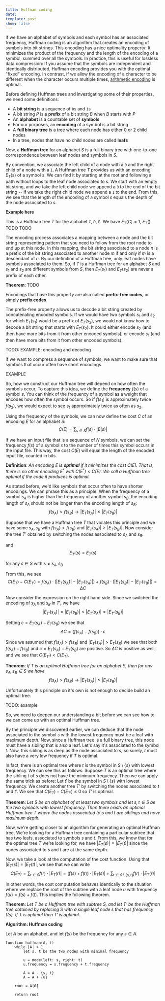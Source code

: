 ```yaml
---
title: Huffman coding
date: 
template: post
show: false
---
```


If we have an alphabet of symbols and each symbol has an associated frequency, Huffman coding is an algorithm that creates an encoding of symbols into bit strings. This encoding has a nice optimality property: It minimizes the product of the frequency and the length of the encoding of a symbol, summed over all the symbols. In practice, this is useful for lossless data compression: If you assume that the symbols are independent and identically distributed, Huffman encoding provides you with the optimal "fixed" encoding. In contrast, if we allow the encoding of a character to be different when the character occurs multiple times, [arithmetic encoding](https://en.wikipedia.org/wiki/Arithmetic_coding) is optimal.

Before defining Huffman trees and investigating some of their properties, we need some definitions:
  - A **bit string** is a sequence of `0`s and `1`s
  - A bit string $P$ is a **prefix** of a bit string $B$ when $B$ starts with $P$
  - An **alphabet** is a countable set of **symbols**
  - For our purposes, an **encoding** of a symbol is a bit string
  - A **full binary tree** is a tree where each node has either 0 or 2 child nodes
  - In a tree, nodes that have no child nodes are called **leafs**

Now, a **Huffman tree** for an alphabet $S$ is a full binary tree with one-to-one correspondence between leaf nodes and symbols in $S$.

By convention, we associate the left child of a node with a `0` and the right child of a node with a `1`. A Huffman tree $T$ provides us with an encoding $E_T(s)$ of a symbol $s$. We can find it by starting at the root and following a path without loops to the leaf node associated to $s$. We start with an empty bit string, and we take the left child node we append a `0` to the end of the bit string -- if we take the right child node we append a `1` to the end. From this, we see that the length of the encoding of a symbol $s$ equals the depth of the node associated to $s$.

**Example here**

This is a Huffman tree $T$ for the alphabet `C`, `D`, `E`. We have $E_T(C) = 1$, $E_T()$ TODO TODO

The encoding process associates a mapping between a node and the bit string representing pattern that you need to follow from the root node to end up at this node. In this mapping, the bit string associated to a node $n$ is a prefix of the bit string associated to another node $m$ if and only if $m$ is a descendant of $n$. By our definition of a Huffman tree, only leaf nodes have symbols associated to them. So, if $T$ is a Huffman tree for an alphabet $S$ and $s_1$ and $s_2$ are different symbols from $S$, then $E_T(s_1)$ and $E_T(s_2)$ are never a prefix of each other.

**Theorem**: TODO

Encodings that have this property are also called **prefix-free codes**, or simply **prefix codes**.

The prefix-free property allows us to decode a bit string created by concatenating encoded symbols. If we would have two symbols $s_1$ and $s_2$ for which $E_T(s_1)$ would be a prefix of $E_T(s_2)$, we would not know how to decode a bit string that starts with $E_T(s_2)$. It could either encode $s_2$ (and then have more bits from it from other encoded symbols), or encode $s_1$ (and then have more bits from it from other encoded symbols).

TODO: EXAMPLE: encoding and decoding

If we want to compress a sequence of symbols, we want to make sure that symbols that occur often have short encodings.

EXAMPLE

So, how we construct our Huffman tree will depend on how often the symbols occur. To capture this idea, we define the **frequency** $f(s)$ of a symbol $s$. You can think of the frequency of a symbol as a weight that encodes how often the symbol occurs. So if $f(s_1)$ is approximately twice $f(s_2)$, we would expect to see $s_1$ approximately twice as often as $s_2$.

Using the frequency of the symbols, we can now define the cost $C$ of an encoding $E$ for an alphabet $S$:
$$ C(E) = \sum_{s \in S} f(s) \cdot |E(s)| $$

If we have an input file that is a sequence of $N$ symbols, we can set the frequency $f(s)$ of a symbol $s$ to the number of times this symbol occurs in the input file. This way, the cost $C(E)$ will equal the length of the encoded input file, counted in bits.

**Definition**: *An encoding $E$ is **optimal** if it minimizes the cost $C(E)$. That is, there is no other encoding $E^*$ with $C(E^*) < C(E)$. We call a Huffman tree optimal if the code it produces is optimal.*

As stated before, we'd like symbols that occur often to have shorter encodings. We can phrase this as a principle: When the frequency of a symbol $s_A$ is higher than the frequency of another symbol $s_B$, the encoding length of $s_A$ should not be longer than the encoding length of $s_B$:
$$ f(s_A) > f(s_B) \rightarrow |E_T(s_A)| \leq |E_T(s_B)| $$

Suppose that we have a Huffman tree $T$ that violates this principle and we have some $s_A, s_B$ with $f(s_A) > f(s_B)$ and $|E_T(s_A)| > |E_T(s_B)|$. Now consider the tree $T'$ obtained by switching the nodes associated to $s_A$ and $s_B$.

and
$$ E_{T'}(s) = E_T(s) $$

for any $s \in S$ with $s \neq s_A, s_B$

From this, we see
$$ C(E_T) - C(E_{T'}) = f(s_A) \cdot (|E_T(s_A)| - |E_{T'}(s_A)|) + f(s_B) \cdot (|E_T(s_B)| - |E_{T'}(s_B)|) = \Delta C $$

Now consider the expression on the right hand side. Since we switched the encoding of $s_A$ and $s_B$ in $T'$, we have
$$|E_{T'}(s_A)| = |E_{T}(s_B)| < |E_{T}(s_A)| = |E_{T'}(s_B)| $$

Setting $c = E_T(s_A) - E_T(s_B)$ we see that
$$ \Delta C = (f(s_A) - f(s_B)) \cdot c $$

Since we assumed that $f(s_A) > f(s_B)$ and $|E_T(s_A)| > E_T(s_B)$ we see that both $f(s_A) - f(s_B)$ and $c = E_T(s_A) - E_T(s_B)$ are positive. So $\Delta C$ is positive as well, and we see that $C(E_{T'}) < C(E_T)$.

**Theorem**: *If $T$ is an optimal Huffman tree for an alphabet $S$, then for any $s_A, s_B \in S$ we have*
$$ f(s_A) > f(s_B) \rightarrow |E_T(s_A)| \leq |E_T(s_B)| $$


Unfortunately this principle on it's own is not enough to decide build an optimal tree.

TODO: example

So, we need to deepen our understanding a bit before we can see how to we can come up with an optimal Huffman tree.

By the principle we discovered earlier, we can deduce that the node associated to the symbol $s$ with the lowest frequency must be a leaf with maximum depth. Now, since a Huffman tree is a full binary tree, this node must have a sibling that is also a leaf. Let's say it's associated to the symbol $t$. Now, this sibling is as deep as the node associated to $s$, so surely, $t$ must also have a very low frequency if $T$ is optimal.

In fact, there is an optimal tree where $t$ is the symbol in $S \setminus \{ s \}$ with lowest frequency. We can see this as follows: Suppose $T$ is an optimal tree where the sibling $t$ of $s$ does not have the minimum frequency. Then we can apply the same trick as before: Let $t'$ be the symbol in $S \setminus \{ s \}$ with lowest frequency. We create another tree $T'$ by switching the nodes associated to $t$ and $t'$. We see that $C(E_T) - C(E_{T'}) \leq 0$ so $T'$ is optimal.

**Theorem**: *Let $S$ be an alphabet of at least two symbols and let $s, t \in S$ be the two symbols with lowest frequency. Then there exists an optimal Huffman tree $T$ where the nodes associated to $s$ and $t$ are siblings and have maximum depth.*

Now, we're getting closer to an algorithm for generating an optimal Huffman tree. We're looking for a Huffman tree containing a particular subtree that has two leafs, associated to symbols $s$ and $t$. From this, we know that for the optimal tree $T$ we're looking for, we have $|E_T(s)| = |E_T(t)|$ since the nodes associated to $s$ and $t$ are at the same depth.

Now, we take a look at the computation of the cost function. Using that $|E_T(s)| = |E_T(t)|$, we see that we can write
$$ C(E_T) = \sum_{r \in S} f(r) \cdot |E_T(r)| = (f(s) + f(t)) \cdot |E_T(s)| + \sum_{r \in S \setminus \{ s, t \} } f(r) \cdot |E_T(r)| $$

In other words, the cost computation behaves identically to the situation where we replace the root of the subtree with a leaf node $u$ with frequency $f(u) = f(s) + f(t)$. This implies the following theorem.

**Theorem**: *Let $T$ be a Huffman tree with subtree $S$, and let $T'$ be the Huffman tree obtained by replacing $S$ with a single leaf node $s$ that has frequency $f(s)$. If $T$ is optimal then $T'$ is optimal.*

**Algorithm: Huffman coding**

Let $A$ be an alphabet, and let $f(s)$ be the frequency for any $s \in A$.
```
function huffman(A, f)
	while |A| > 1
		let s, t be the two nodes with minimal frequency

		u = node(left: s, right: t)
		u.frequency = s.frequency + t.frequency

		A = A - {s, t}
		A = A + {u}

	root = A[0]

	return root
```